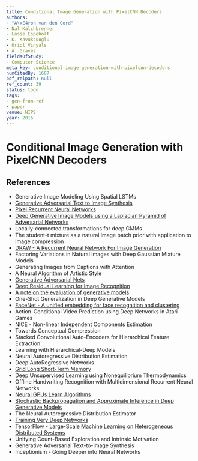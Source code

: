 ```yaml
---
title: Conditional Image Generation with PixelCNN Decoders
authors:
- "A\xE4ron van den Oord"
- Nal Kalchbrenner
- Lasse Espeholt
- K. Kavukcuoglu
- Oriol Vinyals
- A. Graves
fieldsOfStudy:
- Computer Science
meta_key: conditional-image-generation-with-pixelcnn-decoders
numCitedBy: 1607
pdf_relpath: null
ref_count: 39
status: todo
tags:
- gen-from-ref
- paper
venue: NIPS
year: 2016
---
```


# Conditional Image Generation with PixelCNN Decoders

## References

- Generative Image Modeling Using Spatial LSTMs
- [Generative Adversarial Text to Image Synthesis](./generative-adversarial-text-to-image-synthesis.md)
- [Pixel Recurrent Neural Networks](./pixel-recurrent-neural-networks.md)
- [Deep Generative Image Models using a Laplacian Pyramid of Adversarial Networks](./deep-generative-image-models-using-a-laplacian-pyramid-of-adversarial-networks.md)
- Locally-connected transformations for deep GMMs
- The student-t mixture as a natural image patch prior with application to image compression
- [DRAW - A Recurrent Neural Network For Image Generation](./draw-a-recurrent-neural-network-for-image-generation.md)
- Factoring Variations in Natural Images with Deep Gaussian Mixture Models
- Generating Images from Captions with Attention
- A Neural Algorithm of Artistic Style
- [Generative Adversarial Nets](./generative-adversarial-nets.md)
- [Deep Residual Learning for Image Recognition](./deep-residual-learning-for-image-recognition.md)
- [A note on the evaluation of generative models](./a-note-on-the-evaluation-of-generative-models.md)
- One-Shot Generalization in Deep Generative Models
- [FaceNet - A unified embedding for face recognition and clustering](./facenet-a-unified-embedding-for-face-recognition-and-clustering.md)
- Action-Conditional Video Prediction using Deep Networks in Atari Games
- NICE - Non-linear Independent Components Estimation
- Towards Conceptual Compression
- Stacked Convolutional Auto-Encoders for Hierarchical Feature Extraction
- Learning with Hierarchical-Deep Models
- Neural Autoregressive Distribution Estimation
- Deep AutoRegressive Networks
- [Grid Long Short-Term Memory](./grid-long-short-term-memory.md)
- Deep Unsupervised Learning using Nonequilibrium Thermodynamics
- Offline Handwriting Recognition with Multidimensional Recurrent Neural Networks
- [Neural GPUs Learn Algorithms](./neural-gpus-learn-algorithms.md)
- [Stochastic Backpropagation and Approximate Inference in Deep Generative Models](./stochastic-backpropagation-and-approximate-inference-in-deep-generative-models.md)
- The Neural Autoregressive Distribution Estimator
- [Training Very Deep Networks](./training-very-deep-networks.md)
- [TensorFlow - Large-Scale Machine Learning on Heterogeneous Distributed Systems](./tensorflow-large-scale-machine-learning-on-heterogeneous-distributed-systems.md)
- Unifying Count-Based Exploration and Intrinsic Motivation
- Generative Adversarial Text-to-Image Synthesis
- Inceptionism - Going Deeper into Neural Networks
